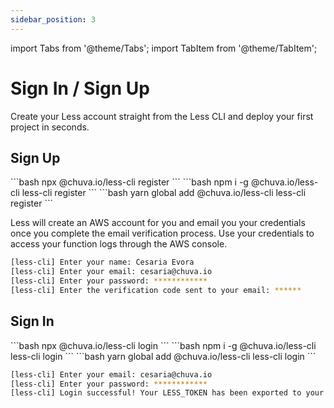```yaml
---
sidebar_position: 3
---
```


import Tabs from '@theme/Tabs';
import TabItem from '@theme/TabItem';

# Sign In / Sign Up

Create your Less account straight from the Less CLI and deploy your first project in seconds.

## Sign Up

<Tabs groupId="package-manager" queryString="package-manager">
  <TabItem value="npx" label="npx">
    ```bash
    npx @chuva.io/less-cli register
    ```
  </TabItem>

  <TabItem value="npm" label="npm">
    ```bash
    npm i -g @chuva.io/less-cli
    less-cli register
  ```
  </TabItem>

  <TabItem value="yarn" label="yarn">
    ```bash
    yarn global add @chuva.io/less-cli
    less-cli register
    ```
  </TabItem>
</Tabs>

Less will create an AWS account for you and email you your credentials once you complete the email verification process. Use your credentials to access your function logs through the AWS console.

```bash
[less-cli] Enter your name: Cesaria Evora
[less-cli] Enter your email: cesaria@chuva.io
[less-cli] Enter your password: ************
[less-cli] Enter the verification code sent to your email: ******
```

## Sign In

<Tabs groupId="package-manager" queryString="package-manager">
  <TabItem value="npx" label="npx">
    ```bash
    npx @chuva.io/less-cli login
    ```
  </TabItem>

  <TabItem value="npm" label="npm">
    ```bash
    npm i -g @chuva.io/less-cli
    less-cli login
  ```
  </TabItem>

  <TabItem value="yarn" label="yarn">
    ```bash
    yarn global add @chuva.io/less-cli
    less-cli login
    ```
  </TabItem>
</Tabs>

```bash
[less-cli] Enter your email: cesaria@chuva.io
[less-cli] Enter your password: ************
[less-cli] Login successful! Your LESS_TOKEN has been exported to your environment.
```
